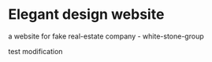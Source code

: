 # Elegant design website

a website for fake real-estate company - white-stone-group

test modification
